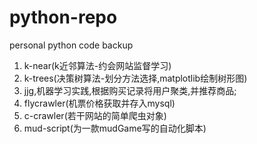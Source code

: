 # python-repo
personal python code backup  
 
1. k-near(k近邻算法-约会网站监督学习)  
2. k-trees(决策树算法-划分方法选择,matplotlib绘制树形图) 
3. jjg,机器学习实践,根据购买记录将用户聚类,并推荐商品;
4. flycrawler(机票价格获取并存入mysql)
5. c-crawler(若干网站的简单爬虫对象)
6. mud-script(为一款mudGame写的自动化脚本)